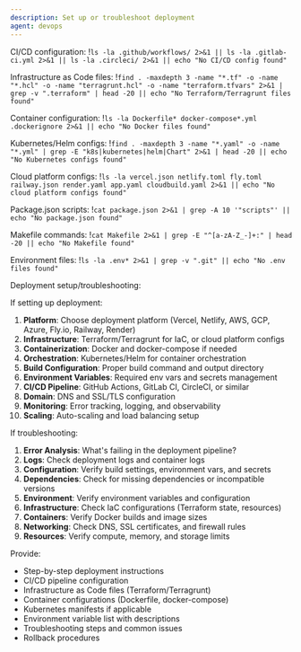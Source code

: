 ```yaml
---
description: Set up or troubleshoot deployment
agent: devops
---
```


CI/CD configuration:
!`ls -la .github/workflows/ 2>&1 || ls -la .gitlab-ci.yml 2>&1 || ls -la .circleci/ 2>&1 || echo "No CI/CD config found"`

Infrastructure as Code files:
!`find . -maxdepth 3 -name "*.tf" -o -name "*.hcl" -o -name "terragrunt.hcl" -o -name "terraform.tfvars" 2>&1 | grep -v ".terraform" | head -20 || echo "No Terraform/Terragrunt files found"`

Container configuration:
!`ls -la Dockerfile* docker-compose*.yml .dockerignore 2>&1 || echo "No Docker files found"`

Kubernetes/Helm configs:
!`find . -maxdepth 3 -name "*.yaml" -o -name "*.yml" | grep -E "k8s|kubernetes|helm|Chart" 2>&1 | head -20 || echo "No Kubernetes configs found"`

Cloud platform configs:
!`ls -la vercel.json netlify.toml fly.toml railway.json render.yaml app.yaml cloudbuild.yaml 2>&1 || echo "No cloud platform configs found"`

Package.json scripts:
!`cat package.json 2>&1 | grep -A 10 '"scripts"' || echo "No package.json found"`

Makefile commands:
!`cat Makefile 2>&1 | grep -E "^[a-zA-Z_-]+:" | head -20 || echo "No Makefile found"`

Environment files:
!`ls -la .env* 2>&1 | grep -v ".git" || echo "No .env files found"`

Deployment setup/troubleshooting:

If setting up deployment:

1. **Platform**: Choose deployment platform (Vercel, Netlify, AWS, GCP, Azure, Fly.io, Railway, Render)
2. **Infrastructure**: Terraform/Terragrunt for IaC, or cloud platform configs
3. **Containerization**: Docker and docker-compose if needed
4. **Orchestration**: Kubernetes/Helm for container orchestration
5. **Build Configuration**: Proper build command and output directory
6. **Environment Variables**: Required env vars and secrets management
7. **CI/CD Pipeline**: GitHub Actions, GitLab CI, CircleCI, or similar
8. **Domain**: DNS and SSL/TLS configuration
9. **Monitoring**: Error tracking, logging, and observability
10. **Scaling**: Auto-scaling and load balancing setup

If troubleshooting:

1. **Error Analysis**: What's failing in the deployment pipeline?
2. **Logs**: Check deployment logs and container logs
3. **Configuration**: Verify build settings, environment vars, and secrets
4. **Dependencies**: Check for missing dependencies or incompatible versions
5. **Environment**: Verify environment variables and configuration
6. **Infrastructure**: Check IaC configurations (Terraform state, resources)
7. **Containers**: Verify Docker builds and image sizes
8. **Networking**: Check DNS, SSL certificates, and firewall rules
9. **Resources**: Verify compute, memory, and storage limits

Provide:

- Step-by-step deployment instructions
- CI/CD pipeline configuration
- Infrastructure as Code files (Terraform/Terragrunt)
- Container configurations (Dockerfile, docker-compose)
- Kubernetes manifests if applicable
- Environment variable list with descriptions
- Troubleshooting steps and common issues
- Rollback procedures
